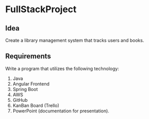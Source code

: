 # FullStackProject

## Idea
Create a library management system that tracks users and books.

## Requirements
Write a program that utilizes the following technology: 
1. Java
2. Angular Frontend 
3. Spring Boot
4. AWS
5. GitHub
6. KanBan Board (Trello)
7. PowerPoint (documentation for presentation).
